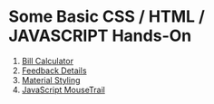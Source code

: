 # Some Basic CSS / HTML / JAVASCRIPT Hands-On 

1. [Bill Calculator](https://github.com/ryan3142/HTML-CSS-JAVASCRIPT---HANDSON/tree/main/Dashboard/BillCalculator)
2. [Feedback Details](https://github.com/ryan3142/HTML-CSS-JAVASCRIPT---HANDSON/tree/main/Dashboard/FeedBack%20Details)
3. [Material Styling](https://github.com/ryan3142/HTML-CSS-JAVASCRIPT---HANDSON/tree/main/Dashboard/MaterialStyling)
4. [JavaScript MouseTrail](https://github.com/ryan3142/HTML-CSS-JAVASCRIPT---HANDSON/tree/main/Dashboard/JavaScript%20MouseTrail)
